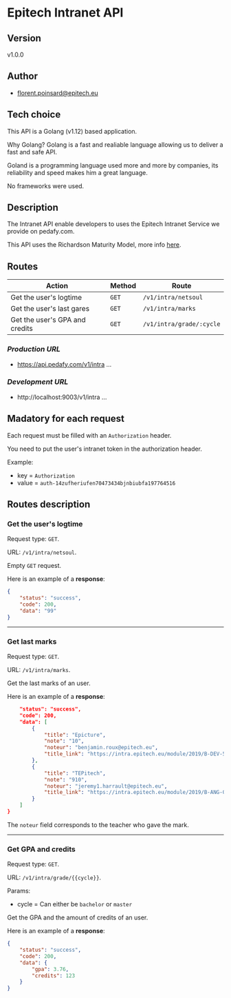 # **Epitech Intranet API**

## **Version**

v1.0.0

## **Author**

- florent.poinsard@epitech.eu

## **Tech choice**

This API is a Golang (v1.12) based application.

Why Golang? Golang is a fast and realiable language allowing us to deliver a fast and safe API.

Goland is a programming language used more and more by companies, its reliability and speed makes him a great language.

No frameworks were used.

## **Description**

The Intranet API enable developers to uses the Epitech Intranet Service we provide on pedafy.com.

This API uses the Richardson Maturity Model, more info [here](https://martinfowler.com/articles/richardsonMaturityModel.html).

## **Routes**

| Action | Method | Route |
| ---- | ---- | ---- |
| Get the user's logtime | `GET` | `/v1/intra/netsoul` |
| Get the user's last gares | `GET` | `/v1/intra/marks` |
| Get the user's GPA and credits | `GET` | `/v1/intra/grade/:cycle` |

### ***Production URL***

- https://api.pedafy.com/v1/intra ...

### ***Development URL***

- http://localhost:9003/v1/intra ...

## **Madatory for each request**

Each request must be filled with an `Authorization` header.

You need to put the user's intranet token in the authorization header.

Example:

- key = `Authorization`
- value = `auth-14zufheriufen70473434bjnbiubfa197764516`

## **Routes description**

### **Get the user's logtime**

Request type: `GET`.

URL: `/v1/intra/netsoul`.

Empty `GET` request.

Here is an example of a **response**:
```json
{
    "status": "success",
    "code": 200,
    "data": "99"
}
```

____
### **Get last marks**

Request type: `GET`.

URL: `/v1/intra/marks`.

Get the last marks of an user.

Here is an example of a **response**:
```json
    "status": "success",
    "code": 200,
    "data": [
        {
            "title": "Epicture",
            "note": "10",
            "noteur": "benjamin.roux@epitech.eu",
            "title_link": "https://intra.epitech.eu/module/2019/B-DEV-501/TLS-5-1/acti-355956/"
        },
        {
            "title": "TEPitech",
            "note": "910",
            "noteur": "jeremy1.harrault@epitech.eu",
            "title_link": "https://intra.epitech.eu/module/2019/B-ANG-058/TLS-0-1/acti-346608/"
        }
    ]
}
```

The `noteur` field corresponds to the teacher who gave the mark.

____
### **Get GPA and credits**

Request type: `GET`.

URL: `/v1/intra/grade/{{cycle}}`.

Params:
- cycle = Can either be `bachelor` or `master`

Get the GPA and the amount of credits of an user.

Here is an example of a **response**:
```json
{
    "status": "success",
    "code": 200,
    "data": {
        "gpa": 3.76,
        "credits": 123
    }
}
```
